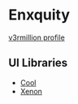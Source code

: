 # Enxquity
[v3rmillion profile](https://v3rmillion.net/member.php?action=profile&uid=1735515)

## UI Libraries
- [Cool](../categories/others/README.md#coolhttpsv3rmillionnetshowthreadphptid1151036)
- [Xenon](../categories/others/README.md#xenonhttpsv3rmillionnetshowthreadphptid1124739)